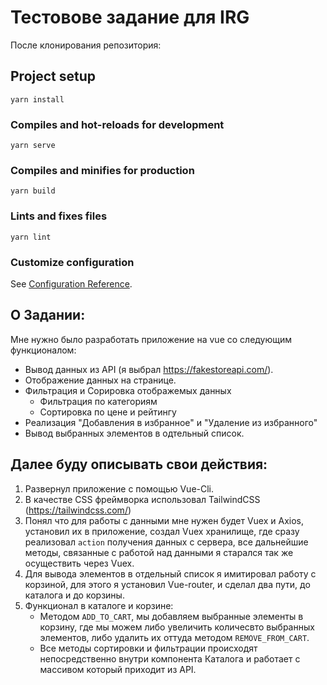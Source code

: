 # Тестовове задание для IRG
После клонирования репозитория:
## Project setup
```
yarn install
```

### Compiles and hot-reloads for development
```
yarn serve
```

### Compiles and minifies for production
```
yarn build
```

### Lints and fixes files
```
yarn lint
```

### Customize configuration
See [Configuration Reference](https://cli.vuejs.org/config/).

## О Задании:
Мне нужно было разработать приложение на vue со следующим функционалом: 
- Вывод данных из API (я выбрал https://fakestoreapi.com/).
- Отображение данных на странице.
- Фильтрация и Сорировка отображемых данных 
  - Фильтрация по категориям
  - Сортировка по цене и рейтингу
- Реализация "Добавления в избранное" и  "Удаление из избранного"
- Вывод выбранных элементов в одтельный список.
## Далее буду описывать свои действия:
1) Развернул приложение с помощью Vue-Cli.
2) В качестве CSS фреймворка использовал TailwindCSS (https://tailwindcss.com/)
3) Понял что для работы с данными мне нужен будет Vuex и Axios, установил их в приложение, создал Vuex хранилище, где сразу реализовал ```action``` получения данных с сервера, все дальнейшие методы, связанные с работой над данными я старался так же осуществить через Vuex.
4) Для вывода элементов в отдельный список я имитировал работу с корзиной, для этого я установил Vue-router, и сделал два пути, до каталога и до корзины.
5) Функционал в каталоге и корзине:
   - Методом ```ADD_TO_CART```, мы добавляем выбранные элементы в корзину, где мы можем либо увеличить количесвто выбранных элементов, либо удалить их оттуда методом ```REMOVE_FROM_CART```.
   - Все методы сортировки и фильтрации происходят непосредственно внутри компонента Каталога и работает с массивом который приходит из API.